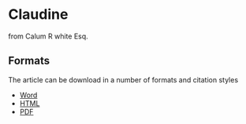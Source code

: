 # Claudine
from Calum R white Esq.

## Formats

The article can be download in a number of formats and citation styles

- [Word](https://crichwhite.github.io/claudine/article.docx)
- [HTML](https://crichwhite.github.io/claudine/)
- [PDF](https://crichwhite.github.io/claudine/article.pdf)
